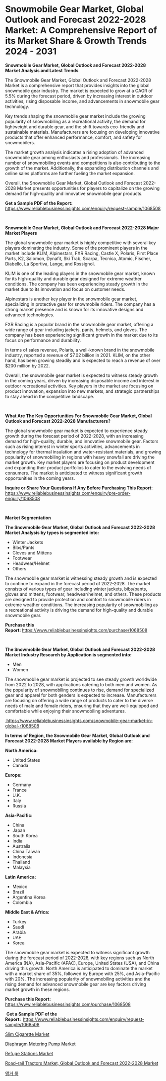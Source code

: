<p><h1>Snowmobile Gear Market, Global Outlook and Forecast 2022-2028 Market: A Comprehensive Report of its Market Share & Growth Trends 2024 - 2031</h1></p><p><strong>Snowmobile Gear Market, Global Outlook and Forecast 2022-2028 Market Analysis and Latest Trends</strong></p>
<p><p>The Snowmobile Gear Market, Global Outlook and Forecast 2022-2028 Market is a comprehensive report that provides insights into the global snowmobile gear industry. The market is expected to grow at a CAGR of 5.5% during the forecast period, driven by increasing interest in outdoor activities, rising disposable income, and advancements in snowmobile gear technology.</p><p>Key trends shaping the snowmobile gear market include the growing popularity of snowmobiling as a recreational activity, the demand for lightweight and durable gear, and the shift towards eco-friendly and sustainable materials. Manufacturers are focusing on developing innovative products that offer enhanced performance, comfort, and safety for snowmobilers.</p><p>The market growth analysis indicates a rising adoption of advanced snowmobile gear among enthusiasts and professionals. The increasing number of snowmobiling events and competitions is also contributing to the growth of the market. Additionally, the expanding distribution channels and online sales platforms are further fueling the market expansion.</p><p>Overall, the Snowmobile Gear Market, Global Outlook and Forecast 2022-2028 Market presents opportunities for players to capitalize on the growing demand for high-quality and innovative snowmobile gear products.</p></p>
<p><strong>Get a Sample PDF of the Report:&nbsp;</strong> <a href="https://www.reliablebusinessinsights.com/enquiry/request-sample/1068508">https://www.reliablebusinessinsights.com/enquiry/request-sample/1068508</a></p>
<p>&nbsp;</p>
<p><strong>Snowmobile Gear Market, Global Outlook and Forecast 2022-2028 Major Market Players</strong></p>
<p><p>The global snowmobile gear market is highly competitive with several key players dominating the industry. Some of the prominent players in the market include KLIM, Alpinestars, FXR Racing, Castle X, Polaris, First Place Parts, K2, Salomon, Dynafit, Ski Trab, Scarpa, Tecnica, Atomic, Fischer, Diabello, La Sportiva, Lange, and Rossignol.</p><p>KLIM is one of the leading players in the snowmobile gear market, known for its high-quality and durable gear designed for extreme weather conditions. The company has been experiencing steady growth in the market due to its innovation and focus on customer needs. </p><p>Alpinestars is another key player in the snowmobile gear market, specializing in protective gear for snowmobile riders. The company has a strong market presence and is known for its innovative designs and advanced technologies.</p><p>FXR Racing is a popular brand in the snowmobile gear market, offering a wide range of gear including jackets, pants, helmets, and gloves. The company has been experiencing significant growth in the market due to its focus on performance and durability.</p><p>In terms of sales revenue, Polaris, a well-known brand in the snowmobile industry, reported a revenue of $7.02 billion in 2021. KLIM, on the other hand, has been growing steadily and is expected to reach a revenue of over $200 million by 2022.</p><p>Overall, the snowmobile gear market is expected to witness steady growth in the coming years, driven by increasing disposable income and interest in outdoor recreational activities. Key players in the market are focusing on product innovation, expansion into new markets, and strategic partnerships to stay ahead in the competitive landscape.</p></p>
<p>&nbsp;</p>
<p><strong>What Are The Key Opportunities For Snowmobile Gear Market, Global Outlook and Forecast 2022-2028 Manufacturers?</strong></p>
<p><p>The global snowmobile gear market is expected to experience steady growth during the forecast period of 2022-2028, with an increasing demand for high-quality, durable, and innovative snowmobile gear. Factors such as rising interest in winter sports activities, advancements in technology for thermal insulation and water-resistant materials, and growing popularity of snowmobiling in regions with heavy snowfall are driving the market growth. Key market players are focusing on product development and expanding their product portfolios to cater to the evolving needs of consumers. The market is anticipated to witness significant growth opportunities in the coming years.</p></p>
<p><strong>Inquire or Share Your Questions If Any Before Purchasing This Report:</strong> <a href="https://www.reliablebusinessinsights.com/enquiry/pre-order-enquiry/1068508">https://www.reliablebusinessinsights.com/enquiry/pre-order-enquiry/1068508</a></p>
<p>&nbsp;</p>
<p><strong>Market Segmentation</strong></p>
<p><strong>The Snowmobile Gear Market, Global Outlook and Forecast 2022-2028 Market Analysis by types is segmented into:</strong></p>
<p><ul><li>Winter Jackets</li><li>Bibs/Pants</li><li>Gloves and Mittens</li><li>Footwear</li><li>Headwear/Helmet</li><li>Others</li></ul></p>
<p><p>The snowmobile gear market is witnessing steady growth and is expected to continue to expand in the forecast period of 2022-2028. The market consists of various types of gear including winter jackets, bibs/pants, gloves and mittens, footwear, headwear/helmet, and others. These products are designed to provide protection and comfort to snowmobile riders in extreme weather conditions. The increasing popularity of snowmobiling as a recreational activity is driving the demand for high-quality and durable snowmobile gear.</p></p>
<p><strong>Purchase this Report:&nbsp;</strong><a href="https://www.reliablebusinessinsights.com/purchase/1068508">https://www.reliablebusinessinsights.com/purchase/1068508</a></p>
<p>&nbsp;</p>
<p><strong>The Snowmobile Gear Market, Global Outlook and Forecast 2022-2028 Market Industry Research by Application is segmented into:</strong></p>
<p><ul><li>Men</li><li>Women</li></ul></p>
<p><p>The snowmobile gear market is projected to see steady growth worldwide from 2022 to 2028, with applications catering to both men and women. As the popularity of snowmobiling continues to rise, demand for specialized gear and apparel for both genders is expected to increase. Manufacturers are focusing on offering a wide range of products to cater to the diverse needs of male and female riders, ensuring that they are well-equipped and comfortable while enjoying their snowmobiling adventures.</p></p>
<p><a href="https://www.reliablebusinessinsights.com/snowmobile-gear-market-in-global-r1068508">&nbsp;https://www.reliablebusinessinsights.com/snowmobile-gear-market-in-global-r1068508</a></p>
<p><strong>In terms of Region, the Snowmobile Gear Market, Global Outlook and Forecast 2022-2028 Market Players available by Region are:</strong></p>
<p>
    <p> <strong> North America: </strong>
        <ul>
            <li>United States</li>
            <li>Canada</li>
        </ul>
        </p> 
    <p> <strong> Europe: </strong>
        <ul>
            <li>Germany</li>
            <li>France</li>
            <li>U.K.</li>
            <li>Italy</li>
            <li>Russia</li>
        </ul>
        </p> 
    <p> <strong> Asia-Pacific: </strong>
        <ul>
            <li>China</li>
            <li>Japan</li>
            <li>South Korea</li>
            <li>India</li>
            <li>Australia</li>
            <li>China Taiwan</li>
            <li>Indonesia</li>
            <li>Thailand</li>
            <li>Malaysia</li>
        </ul>
        </p> 
    <p> <strong> Latin America: </strong>
        <ul>
            <li>Mexico</li>
            <li>Brazil</li>
            <li>Argentina Korea</li>
            <li>Colombia</li>
        </ul>
        </p> 
    <p> <strong> Middle East & Africa: </strong>
        <ul>
            <li>Turkey</li>
            <li>Saudi</li>
            <li>Arabia</li>
            <li>UAE</li>
            <li>Korea</li>
        </ul>
    </p>
    </p>
<p><p>The snowmobile gear market is expected to witness significant growth during the forecast period of 2022-2028, with key regions such as North America (NA), Asia-Pacific (APAC), Europe, United States (USA), and China driving this growth. North America is anticipated to dominate the market with a market share of 35%, followed by Europe with 25%, and Asia-Pacific with 20%. The increasing popularity of snowmobiling activities and the rising demand for advanced snowmobile gear are key factors driving market growth in these regions.</p></p>
<p><strong>Purchase this Report: </strong><a href="https://www.reliablebusinessinsights.com/purchase/1068508">https://www.reliablebusinessinsights.com/purchase/1068508</a></p>
<p>&nbsp;<strong>Get a Sample PDF of the Report:&nbsp;&nbsp;</strong><a href="https://www.reliablebusinessinsights.com/enquiry/request-sample/1068508">https://www.reliablebusinessinsights.com/enquiry/request-sample/1068508</a></p>
<p><strong></strong></p>
<p><p><a href="https://issuu.com/reportprime-2/docs/slim-cigarette-market-size-2030.pptx">Slim Cigarette Market</a></p><p><a href="https://www.linkedin.com/pulse/diaphragm-metering-pump-market-size-trends-complete-industry-cctoe">Diaphragm Metering Pump Market</a></p><p><a href="https://www.linkedin.com/pulse/analyzing-refuge-stations-market-global-industry-perspective-bp0ne">Refuge Stations Market</a></p><p><a href="https://github.com/CliffMedina6/Market-Research-Report-List-4/blob/main/roadrail-tractors-market-global-outlook-and-forecast-2022-2028-market.md">Road–rail Tractors Market, Global Outlook and Forecast 2022-2028 Market</a></p><p><a href="https://github.com/oajzkywllm460/Market-Research-Report-List-2/blob/main/538566378993.md">앵거 룸</a></p></p>